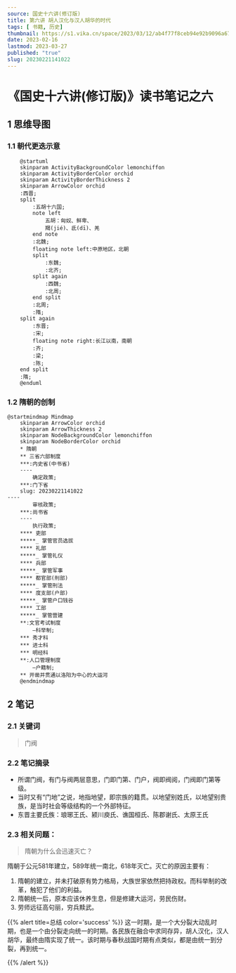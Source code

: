 ```yaml
---
source: 国史十六讲(修订版)
title: 第六讲 胡人汉化与汉人胡华的时代
tags: [ 书籍, 历史]
thumbnail: https://s1.vika.cn/space/2023/03/12/ab4f77f8ceb94e92b9096a6785719ce9
date: 2023-02-16
lastmod: 2023-03-27 
published: "true"
slug: 20230221141022
---
```

# 《国史十六讲(修订版)》读书笔记之六

## 1 思维导图
### 1.1 朝代更迭示意
```plantuml
    @startuml   
    skinparam ActivityBackgroundColor lemonchiffon	
    skinparam ActivityBorderColor orchid
    skinparam ActivityBorderThickness 2
    skinparam ArrowColor orchid
    :西晋;
    split
        :五胡十六国;
        note left
            五胡：匈奴、鲜卑、
            羯(jié)、氐(dī)、羌 
        end note 
        :北魏;
        floating note left:中原地区，北朝
        split
            :东魏;
            :北齐;
        split again
            :西魏;
            :北周;
        end split
        :北周;
        :隋;
    split again
        :东晋;    
        :宋;
        floating note right:长江以南，南朝
        :齐;
        :梁;
        :陈;
    end split
    :隋;
    @enduml
```

### 1.2 隋朝的创制
```plantuml
@startmindmap Mindmap
    skinparam ArrowColor orchid
    skinparam ArrowThickness 2
    skinparam NodeBackgroundColor lemonchiffon
    skinparam NodeBorderColor orchid
    * 隋朝
    ** 三省六部制度
    ***:内史省(中书省)
    ----
        确定政策;
    ***:门下省
    slug: 20230221141022
----
        审核政策;
    ***:尚书省
    ----
        执行政策;
    **** 吏部
    *****_ 掌管官员选拔
    **** 礼部
    *****_ 掌管礼仪
    **** 兵部
    *****_ 掌管军事
    **** 都官部(刑部)
    *****_ 掌管刑法
    **** 度支部(户部)
    *****_ 掌管户口钱谷
    **** 工部
    *****_ 掌管营建
    **:文官考试制度
        —科举制;
    *** 秀才科
    *** 进士科
    *** 明经科
    **:人口管理制度
        —户籍制;
    ** 开凿并贯通以洛阳为中心的大运河
    @endmindmap
```
## 2 笔记
### 2.1 关键词
>门阀

### 2.2 笔记摘录

- 所谓门阀，有门与阀两层意思，门即门第、门户，阀即阀阅，门阀即门第等级。
- 当时又有“门地”之说，地指地望，即宗族的籍贯。以地望别姓氏，以地望别贵族，是当时社会等级结构的一个外部特征。
- 东晋主要氏族：琅琊王氏、颍川庾氏、谯国桓氏、陈郡谢氏、太原王氏

### 2.3 相关问题：
>隋朝为什么会迅速灭亡？

隋朝于公元581年建立，589年统一南北，618年灭亡。灭亡的原因主要有：

1. 隋朝的建立，并未打破原有势力格局，大族世家依然把持政权。而科举制的改革，触犯了他们的利益。
2. 隋朝统一后，原本应该休养生息，但是修建大运河，劳民伤财。
3. 劳师远征高句丽，穷兵黩武。


{{% alert title=总结 color='success' %}} 这一时期，是一个大分裂大动乱时期，也是一个由分裂走向统一的时期。各民族在融合中求同存异，胡人汉化，汉人胡华，最终由隋实现了统一。该时期与春秋战国时期有点类似，都是由统一到分裂，再到统一。

 {{% /alert %}}
